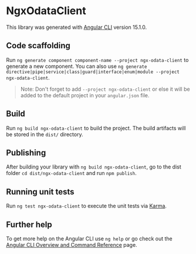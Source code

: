 # NgxOdataClient

This library was generated with [Angular CLI](https://github.com/angular/angular-cli) version 15.1.0.

## Code scaffolding

Run `ng generate component component-name --project ngx-odata-client` to generate a new component. You can also use `ng generate directive|pipe|service|class|guard|interface|enum|module --project ngx-odata-client`.
> Note: Don't forget to add `--project ngx-odata-client` or else it will be added to the default project in your `angular.json` file. 

## Build

Run `ng build ngx-odata-client` to build the project. The build artifacts will be stored in the `dist/` directory.

## Publishing

After building your library with `ng build ngx-odata-client`, go to the dist folder `cd dist/ngx-odata-client` and run `npm publish`.

## Running unit tests

Run `ng test ngx-odata-client` to execute the unit tests via [Karma](https://karma-runner.github.io).

## Further help

To get more help on the Angular CLI use `ng help` or go check out the [Angular CLI Overview and Command Reference](https://angular.io/cli) page.
